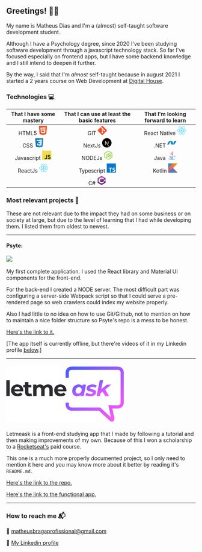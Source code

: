 ## Greetings! :wave::wave:

My name is Matheus Dias and I'm a (almost) self-taught software development student.

Although I have a Psychology degree, since 2020 I've been studying software development through a javascript technology stack. So far I've focused especially on frontend apps, but I have some backend knowledge and I still intend to deepen it further.

By the way, I said that I'm _almost_ self-taught because in august 2021 I started a 2 years course on Web Development at <a href="https://www.digitalhouse.com/br/acoes/certified-tech-developer">Digital House</a>.

### Technologies :computer:

|                           That I have some mastery                           |                  That I can use at least the basic features                  |                      That I'm looking forward to learn                      |
| :--------------------------------------------------------------------------: | :--------------------------------------------------------------------------: | :-------------------------------------------------------------------------: |
|        HTML5 <img src="./assets/html5.svg" alt="html5" height="25"/>         |           GIT <img src="./assets/git.svg" alt="git" height="25"/>            | React Native <img src="./assets/react.svg" alt="react native" height="25"/> |
|          CSS <img src="./assets/css3.svg" alt="css3" height="25"/>           |       NextJs <img src="./assets/nextjs.svg" alt="nextjs" height="25"/>       |       .NET <img src="./assets/dotnet.svg" alt="dot net" height="25"/>       |
| Javascript <img src="./assets/javascript.svg" alt="javascript" height="25"/> |       NODEJs <img src="./assets/nodejs.svg" alt="nodejs" height="25"/>       |         Java <img src="./assets/java.svg" alt="java" height="25"/>          |
|      ReactJs <img src="./assets/react.svg" alt="reactjs" height="25"/>       | Typescript <img src="./assets/typescript.svg" alt="typescript" height="25"/> |      Kotlin <img src="./assets/kotlin.svg" alt="kotlin" height="25"/>       |
|                                                                              |        C# <img src="./assets/csharp.svg" alt="drawing" height="25"/>         |                                                                             |

### Most relevant projects :file_folder:

These are not relevant due to the impact they had on some business or on society at large, but due to the level of learning that I had while developing them. I listed them from oldest to newest.

---

#### Psyte:

<img src="./assets/psyte_demo.gif">

My first complete application. I used the React library and Material UI components for the front-end.

For the back-end I created a NODE server. The most difficult part was configuring a server-side Webpack script so that I could serve a pre-rendered page so web crawlers could index my website properly.

Also I had little to no idea on how to use Git/Github, not to mention on how to maintain a nice folder structure so Psyte's repo is a mess to be honest.

<a href="https://github.com/Matheus-Days/psyte-app">Here's the link to it.</a>

[The app itself is currently offline, but there're videos of it in my Linkedin profile <a href="#how-to-reach-me-mailbox_with_mail">below</a>.]

---

#### <img src="./assets/letmeask.svg">

Letmeask is a front-end studying app that I made by following a tutorial and then making improvements of my own. Because of this I won a scholarship to a <a href="https://rocketseat.com.br/ignite">Rocketseat's</a> paid course.

This one is a much more properly documented project, so I only need to mention it here and you may know more about it better by reading it's `README.md`.

<a href="https://github.com/Matheus-Days/letmeask">Here's the link to the repo.</a>

<a href="https://letmeask-bc5d7.web.app/">Here's the link to the functional app.</a>

---

### How to reach me :mailbox_with_mail:

:e-mail: <a href="mailto:matheusbragaprofissional@gmail.com">matheusbragaprofissional@gmail.com</a>

:briefcase: <a href="https://www.linkedin.com/in/matheus-braga-dias-6129a31b0/">My Linkedin profile</a>
